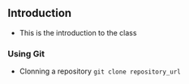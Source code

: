## Introduction

- This is the introduction to the class

### Using Git

- Clonning a repository
`git clone repository_url`
